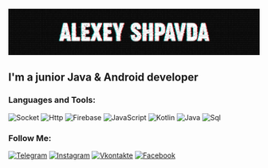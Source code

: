 [![Header](https://github.com/AlexeyShpavda/alexeyshpavda/blob/master/assets/header.png)](https://www.youtube.com/channel/UC-8PllPkjOrFCX-_zDriTJQ)

## I'm a junior Java & Android developer

### Languages and Tools:
![Socket](https://img.shields.io/badge/-Socket-090909?style=for-the-badge&logo=socket&logoColor=47C5FB)
![Http](https://img.shields.io/badge/-Http-090909?style=for-the-badge&logo=http&logoColor=097CDB)
![Firebase](https://img.shields.io/badge/-Firebase-090909?style=for-the-badge&logo=firebase&logoColor=F8C52C)
![JavaScript](https://img.shields.io/badge/-JavaScript-090909?style=for-the-badge&logo=JavaScript&logoColor=E9D54D)
![Kotlin](https://img.shields.io/badge/-Kotlin-090909?style=for-the-badge&logo=kotlin&logoColor=E5D3FF)
![Java](https://img.shields.io/badge/-Java-090909?style=for-the-badge&logo=java&logoColor=6296CC)
![Sql](https://img.shields.io/badge/-Sql-090909?style=for-the-badge&logo=mysql&logoColor=00648B)

### Follow Me:
[![Telegram](https://img.shields.io/badge/-Telegram-090909?style=for-the-badge&logo=telegram&logoColor=27A0D9)](https://t.me/zefippp)
[![Instagram](https://img.shields.io/badge/-Instagram-090909?style=for-the-badge&logo=instagram&logoColor=B4068E)](https://www.instagram.com/promise.pending)
[![Vkontakte](https://img.shields.io/badge/-Vkontakte-090909?style=for-the-badge&logo=Vk&logoColor=4F7DB3)](https://vk.com/zefippp)
[![Facebook](https://img.shields.io/badge/-Discord-090909?style=for-the-badge&logo=Discord&logoColor=1195F5)](https://www.facebook.com/alexeyshpavdaMain)
